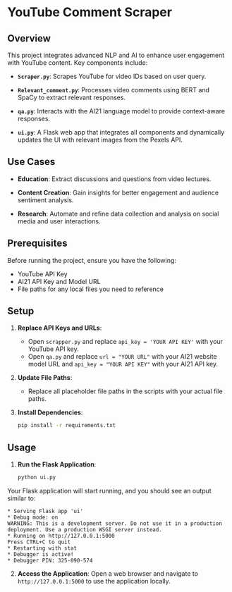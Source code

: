 # YouTube Comment Scraper

## Overview

This project integrates advanced NLP and AI to enhance user engagement with YouTube content. Key components include:

- **`Scraper.py`**: Scrapes YouTube for video IDs based on user query.
  
- **`Relevant_comment.py`**: Processes video comments using BERT and SpaCy to extract relevant responses.

- **`qa.py`**: Interacts with the AI21 language model to provide context-aware responses.

- **`ui.py`**: A Flask web app that integrates all components and dynamically updates the UI with relevant images from the Pexels API.

## Use Cases

- **Education**: Extract discussions and questions from video lectures.
  
- **Content Creation**: Gain insights for better engagement and audience sentiment analysis.

- **Research**: Automate and refine data collection and analysis on social media and user interactions.

## Prerequisites

Before running the project, ensure you have the following:

- YouTube API Key
- AI21 API Key and Model URL
- File paths for any local files you need to reference

## Setup

1. **Replace API Keys and URLs**:
   - Open `scrapper.py` and replace `api_key = 'YOUR API KEY'` with your YouTube API key.
   - Open `qa.py` and replace `url = "YOUR URL"` with your AI21 website model URL and `api_key = "YOUR API KEY"` with your AI21 API key.

2. **Update File Paths**:
   - Replace all placeholder file paths in the scripts with your actual file paths.

3. **Install Dependencies**:
   ```bash
   pip install -r requirements.txt

## Usage

1. **Run the Flask Application**:
   ```bash
   python ui.py
  Your Flask application will start running, and you should see an output similar to:

  ```plaintext
  * Serving Flask app 'ui'
  * Debug mode: on
  WARNING: This is a development server. Do not use it in a production deployment. Use a production WSGI server instead.
  * Running on http://127.0.0.1:5000
  Press CTRL+C to quit
  * Restarting with stat
  * Debugger is active!
  * Debugger PIN: 325-090-574
  ```
2. **Access the Application**:
Open a web browser and navigate to `http://127.0.0.1:5000` to use the application locally.
